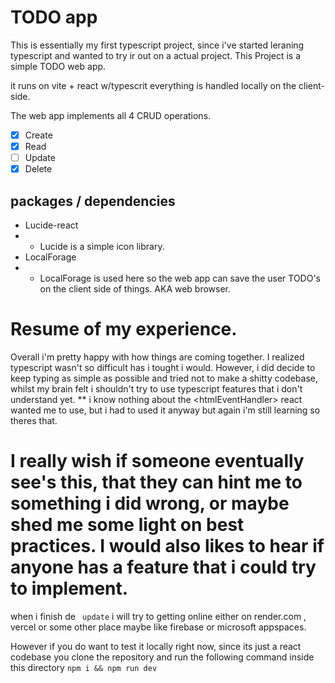 # TODO app
This is essentially my first typescript project, since i've started leraning typescript and wanted to try ir out on a actual project.
This Project is a simple TODO web app.

it runs on vite + react w/typescrit
everything is handled locally on the client-side.

The web app implements all 4 CRUD operations.
  
- [x] Create
- [x] Read
- [ ] Update
- [x] Delete

## packages / dependencies
- Lucide-react
- - Lucide is a simple icon library.
- LocalForage
- - LocalForage is used here so the web app can save the user TODO's on the client side of things. AKA web browser.
 

# Resume of my experience.
Overall i'm pretty happy with how things are coming together. I realized typescript wasn't so difficult has i tought i would.
However, i did decide to keep typing as simple as possible and tried not to make a shitty codebase, whilst my brain felt i shouldn't try to use typescript features that i don't understand yet.
** i know nothing about the <htmlEventHandler<HtmlButtonElement>> react wanted me to use, but i had to used it anyway but again i'm still learning so theres that.

# I really wish if someone eventually see's this, that they can hint me to something i did wrong, or maybe shed me some light on best practices. I would also likes to hear if anyone has a feature that i could try to implement.
when i finish de ```
update``` i will try to getting online either on render.com , vercel or some other place maybe like firebase or microsoft appspaces.

However if you do want to test it locally right now, since its just a react codebase you clone the repository and run the following command inside this directory ```npm i && npm run dev```
